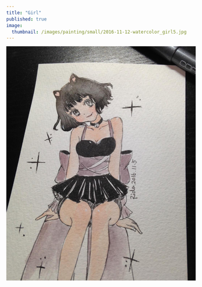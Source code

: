 ```yaml
---
title: "Girl"
published: true
image: 
  thumbnail: /images/painting/small/2016-11-12-watercolor_girl5.jpg
---
```

<img src="/images/painting/2016-11-12-watercolor_girl5.jpg">

